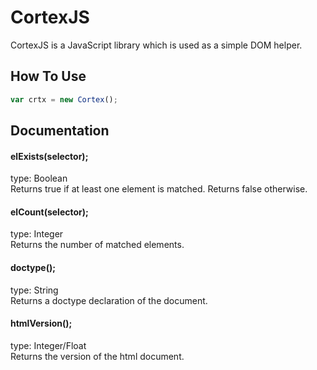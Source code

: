 # CortexJS

CortexJS is a JavaScript library which is used as a simple DOM helper.

## How To Use

```javascript
var crtx = new Cortex();
```

## Documentation

#### elExists(selector);
type: Boolean<br/>
Returns true if at least one element is matched. Returns false otherwise.

#### elCount(selector);
type: Integer<br/>
Returns the number of matched elements.

#### doctype();
type: String<br/>
Returns a doctype declaration of the document.

#### htmlVersion();
type: Integer/Float<br/>
Returns the version of the html document.
